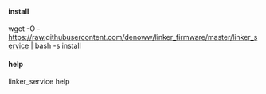 #### install

wget -O - https://raw.githubusercontent.com/denoww/linker_firmware/master/linker_service | bash -s install

#### help

linker_service help

